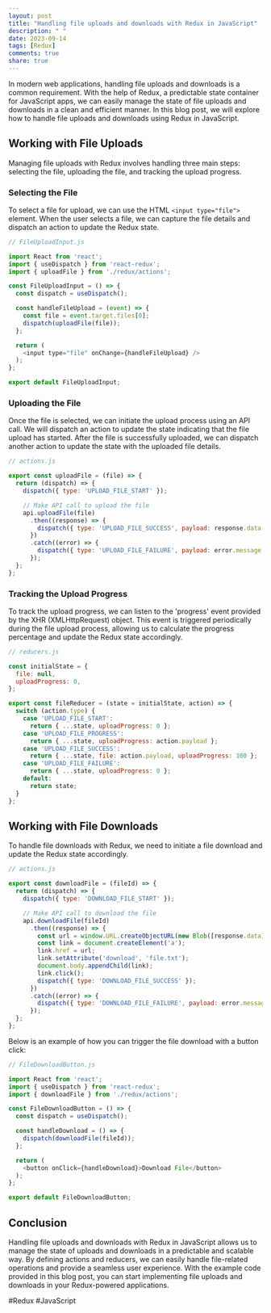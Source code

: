```yaml
---
layout: post
title: "Handling file uploads and downloads with Redux in JavaScript"
description: " "
date: 2023-09-14
tags: [Redux]
comments: true
share: true
---
```


In modern web applications, handling file uploads and downloads is a common requirement. With the help of Redux, a predictable state container for JavaScript apps, we can easily manage the state of file uploads and downloads in a clean and efficient manner. In this blog post, we will explore how to handle file uploads and downloads using Redux in JavaScript.

## Working with File Uploads

Managing file uploads with Redux involves handling three main steps: selecting the file, uploading the file, and tracking the upload progress.

### Selecting the File

To select a file for upload, we can use the HTML `<input type="file">` element. When the user selects a file, we can capture the file details and dispatch an action to update the Redux state.

```javascript
// FileUploadInput.js

import React from 'react';
import { useDispatch } from 'react-redux';
import { uploadFile } from './redux/actions';

const FileUploadInput = () => {
  const dispatch = useDispatch();

  const handleFileUpload = (event) => {
    const file = event.target.files[0];
    dispatch(uploadFile(file));
  };

  return (
    <input type="file" onChange={handleFileUpload} />
  );
};

export default FileUploadInput;
```

### Uploading the File

Once the file is selected, we can initiate the upload process using an API call. We will dispatch an action to update the state indicating that the file upload has started. After the file is successfully uploaded, we can dispatch another action to update the state with the uploaded file details.

```javascript
// actions.js

export const uploadFile = (file) => {
  return (dispatch) => {
    dispatch({ type: 'UPLOAD_FILE_START' });

    // Make API call to upload the file
    api.uploadFile(file)
      .then((response) => {
        dispatch({ type: 'UPLOAD_FILE_SUCCESS', payload: response.data });
      })
      .catch((error) => {
        dispatch({ type: 'UPLOAD_FILE_FAILURE', payload: error.message });
      });
  };
};
```

### Tracking the Upload Progress

To track the upload progress, we can listen to the 'progress' event provided by the XHR (XMLHttpRequest) object. This event is triggered periodically during the file upload process, allowing us to calculate the progress percentage and update the Redux state accordingly.

```javascript
// reducers.js

const initialState = {
  file: null,
  uploadProgress: 0,
};

export const fileReducer = (state = initialState, action) => {
  switch (action.type) {
    case 'UPLOAD_FILE_START':
      return { ...state, uploadProgress: 0 };
    case 'UPLOAD_FILE_PROGRESS':
      return { ...state, uploadProgress: action.payload };
    case 'UPLOAD_FILE_SUCCESS':
      return { ...state, file: action.payload, uploadProgress: 100 };
    case 'UPLOAD_FILE_FAILURE':
      return { ...state, uploadProgress: 0 };
    default:
      return state;
  }
};
```

## Working with File Downloads

To handle file downloads with Redux, we need to initiate a file download and update the Redux state accordingly.

```javascript
// actions.js

export const downloadFile = (fileId) => {
  return (dispatch) => {
    dispatch({ type: 'DOWNLOAD_FILE_START' });

    // Make API call to download the file
    api.downloadFile(fileId)
      .then((response) => {
        const url = window.URL.createObjectURL(new Blob([response.data]));
        const link = document.createElement('a');
        link.href = url;
        link.setAttribute('download', 'file.txt');
        document.body.appendChild(link);
        link.click();
        dispatch({ type: 'DOWNLOAD_FILE_SUCCESS' });
      })
      .catch((error) => {
        dispatch({ type: 'DOWNLOAD_FILE_FAILURE', payload: error.message });
      });
  };
};
```

Below is an example of how you can trigger the file download with a button click:

```javascript
// FileDownloadButton.js

import React from 'react';
import { useDispatch } from 'react-redux';
import { downloadFile } from './redux/actions';

const FileDownloadButton = () => {
  const dispatch = useDispatch();

  const handleDownload = () => {
    dispatch(downloadFile(fileId));
  };

  return (
    <button onClick={handleDownload}>Download File</button>
  );
};

export default FileDownloadButton;
```

## Conclusion

Handling file uploads and downloads with Redux in JavaScript allows us to manage the state of uploads and downloads in a predictable and scalable way. By defining actions and reducers, we can easily handle file-related operations and provide a seamless user experience. With the example code provided in this blog post, you can start implementing file uploads and downloads in your Redux-powered applications.

#Redux #JavaScript